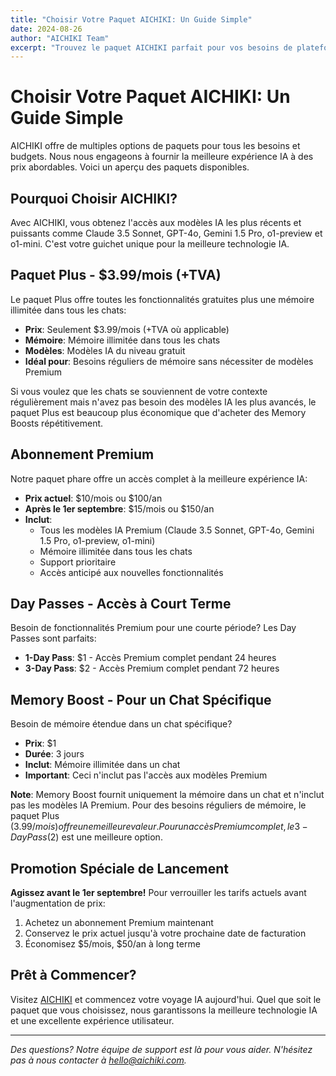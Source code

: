```yaml
---
title: "Choisir Votre Paquet AICHIKI: Un Guide Simple"
date: 2024-08-26
author: "AICHIKI Team"
excerpt: "Trouvez le paquet AICHIKI parfait pour vos besoins de plateforme IA. Comparez les options d'abonnement Premium, Day Passes et Memory Boost."
---
```


# Choisir Votre Paquet AICHIKI: Un Guide Simple

AICHIKI offre de multiples options de paquets pour tous les besoins et budgets. Nous nous engageons à fournir la meilleure expérience IA à des prix abordables. Voici un aperçu des paquets disponibles.

## Pourquoi Choisir AICHIKI?

Avec AICHIKI, vous obtenez l'accès aux modèles IA les plus récents et puissants comme Claude 3.5 Sonnet, GPT-4o, Gemini 1.5 Pro, o1-preview et o1-mini. C'est votre guichet unique pour la meilleure technologie IA.

## Paquet Plus - $3.99/mois (+TVA)

Le paquet Plus offre toutes les fonctionnalités gratuites plus une mémoire illimitée dans tous les chats:

- **Prix**: Seulement $3.99/mois (+TVA où applicable)
- **Mémoire**: Mémoire illimitée dans tous les chats
- **Modèles**: Modèles IA du niveau gratuit
- **Idéal pour**: Besoins réguliers de mémoire sans nécessiter de modèles Premium

Si vous voulez que les chats se souviennent de votre contexte régulièrement mais n'avez pas besoin des modèles IA les plus avancés, le paquet Plus est beaucoup plus économique que d'acheter des Memory Boosts répétitivement.

## Abonnement Premium

Notre paquet phare offre un accès complet à la meilleure expérience IA:

- **Prix actuel**: $10/mois ou $100/an
- **Après le 1er septembre**: $15/mois ou $150/an
- **Inclut**:
  - Tous les modèles IA Premium (Claude 3.5 Sonnet, GPT-4o, Gemini 1.5 Pro, o1-preview, o1-mini)
  - Mémoire illimitée dans tous les chats
  - Support prioritaire
  - Accès anticipé aux nouvelles fonctionnalités

## Day Passes - Accès à Court Terme

Besoin de fonctionnalités Premium pour une courte période? Les Day Passes sont parfaits:

- **1-Day Pass**: $1 - Accès Premium complet pendant 24 heures
- **3-Day Pass**: $2 - Accès Premium complet pendant 72 heures

## Memory Boost - Pour un Chat Spécifique

Besoin de mémoire étendue dans un chat spécifique?

- **Prix**: $1
- **Durée**: 3 jours
- **Inclut**: Mémoire illimitée dans un chat
- **Important**: Ceci n'inclut pas l'accès aux modèles Premium

**Note**: Memory Boost fournit uniquement la mémoire dans un chat et n'inclut pas les modèles IA Premium. Pour des besoins réguliers de mémoire, le paquet Plus ($3.99/mois) offre une meilleure valeur. Pour un accès Premium complet, le 3-Day Pass ($2) est une meilleure option.

## Promotion Spéciale de Lancement

**Agissez avant le 1er septembre!** Pour verrouiller les tarifs actuels avant l'augmentation de prix:

1. Achetez un abonnement Premium maintenant
2. Conservez le prix actuel jusqu'à votre prochaine date de facturation
3. Économisez $5/mois, $50/an à long terme

## Prêt à Commencer?

Visitez [AICHIKI](https://aichiki.com) et commencez votre voyage IA aujourd'hui. Quel que soit le paquet que vous choisissez, nous garantissons la meilleure technologie IA et une excellente expérience utilisateur.

---

*Des questions? Notre équipe de support est là pour vous aider. N'hésitez pas à nous contacter à hello@aichiki.com.*